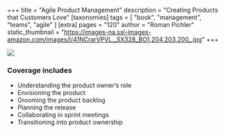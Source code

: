 +++
title = "Agile Product Management"
description = "Creating Products that Customers Love"
[taxonomies]
tags = [ "book", "management", "teams", "agile" ]
[extra]
pages = "120"
author = "Roman Pichler"
static_thumbnail = "https://images-na.ssl-images-amazon.com/images/I/41NCrarVPVL._SX328_BO1,204,203,200_.jpg"
+++

<a target="_blank"  href="https://www.amazon.de/gp/product/0321605780/ref=as_li_tl?ie=UTF8&camp=1638&creative=6742&creativeASIN=0321605780&linkCode=as2&tag=chemaclass-21&linkId=3be4a46f175be798bc860ae9a1c13c1f">
    <img border="0" src="https://images-na.ssl-images-amazon.com/images/I/41NCrarVPVL._SX328_BO1,204,203,200_.jpg" >
</a>

<!-- more -->

### Coverage includes

- Understanding the product owner’s role
- Envisioning the product
- Grooming the product backlog
- Planning the release
- Collaborating in sprint meetings
- Transitioning into product ownership

